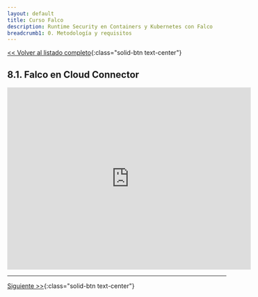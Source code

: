 ```yaml
---
layout: default
title: Curso Falco
description: Runtime Security en Containers y Kubernetes con Falco
breadcrumb1: 0. Metodología y requisitos
---
```

[<< Volver al listado completo](../){:class="solid-btn text-center"}

## 8.1. Falco en Cloud Connector

<iframe width="560" height="420" src="https://www.youtube.com/embed/XCfir8i5irs" title="YouTube video player" frameborder="0" allow="accelerometer; autoplay; clipboard-write; encrypted-media; gyroscope; picture-in-picture" allowfullscreen></iframe>

---
[Siguiente >>](8.2.md){:class="solid-btn text-center"}

